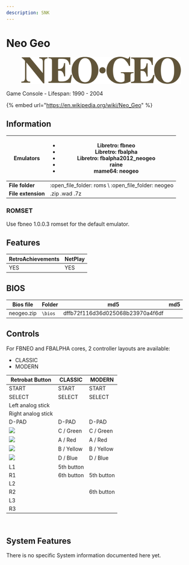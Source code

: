 ```yaml
---
description: SNK
---
```


# Neo Geo

<figure><img src="https://raw.githubusercontent.com/fabricecaruso/es-theme-carbon/52ff37c9e265587d006945a2ba695b5a962b3a3d/art/logos/neogeo.svg" alt=""><figcaption></figcaption></figure>

Game Console - Lifespan: 1990 - 2004

{% embed url="https://en.wikipedia.org/wiki/Neo_Geo" %}

## Information

| **Emulators**      | <ul><li>Libretro: fbneo</li><li>Libretro: fbalpha</li><li>Libretro: fbalpha2012_neogeo</li><li>raine</li><li>mame64: neogeo</li></ul> |
| ------------------ | ------------------------------------------------------------------------------------------------------------------------------------- |
| **File folder**    | :open\_file\_folder: roms \ :open\_file\_folder: neogeo                                                                               |
| **File extension** | .zip .wad .7z                                                                                                                         |

### ROMSET&#x20;

Use fbneo 1.0.0.3 romset for the default emulator.

## Features

| RetroAchievements | NetPlay |
| ----------------- | ------- |
| YES               | YES     |

## BIOS

<table><thead><tr><th>Bios file</th><th>Folder</th><th>md5</th><th data-hidden>md5</th></tr></thead><tbody><tr><td>neogeo.zip</td><td><code>\bios</code></td><td>dffb72f116d36d025068b23970a4f6df</td><td></td></tr></tbody></table>

## Controls

For FBNEO and FBALPHA cores, 2 controller layouts are available:

* CLASSIC
* MODERN

| Retrobat Button                                          | CLASSIC    | MODERN     |
| -------------------------------------------------------- | ---------- | ---------- |
| START                                                    | START      | START      |
| SELECT                                                   | SELECT     | SELECT     |
| Left analog stick                                        |            |            |
| Right analog stick                                       |            |            |
| D-PAD                                                    | D-PAD      | D-PAD      |
| ![](<../../../../.gitbook/assets/image (2) (1) (1).png>) | C / Green  | C / Green  |
| ![](<../../../../.gitbook/assets/image (1) (2) (1).png>) | A / Red    | A / Red    |
| ![](<../../../../.gitbook/assets/image (4) (1).png>)     | B / Yellow | B / Yellow |
| ![](<../../../../.gitbook/assets/image (3) (1) (2).png>) | D / Blue   | D / Blue   |
| L1                                                       | 5th button |            |
| R1                                                       | 6th button | 5th button |
| L2                                                       |            |            |
| R2                                                       |            | 6th button |
| L3                                                       |            |            |
| R3                                                       |            |            |

<figure><img src="https://i.imgur.com/6BAcHeJ.png" alt=""><figcaption></figcaption></figure>

## System Features

There is no specific System information documented here yet.
